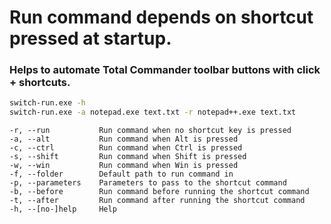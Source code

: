 # Run command depends on shortcut pressed at startup.

### Helps to automate Total Commander toolbar buttons with click + shortcuts.


```bash
switch-run.exe -h
switch-run.exe -a notepad.exe text.txt -r notepad++.exe text.txt
```

```
-r, --run           Run command when no shortcut key is pressed
-a, --alt           Run command when Alt is pressed
-c, --ctrl          Run command when Ctrl is pressed
-s, --shift         Run command when Shift is pressed
-w, --win           Run command when Win is pressed
-f, --folder        Default path to run command in
-p, --parameters    Parameters to pass to the shortcut command
-b, --before        Run command before running the shortcut command
-t, --after         Run command after running the shortcut command
-h, --[no-]help     Help
```
